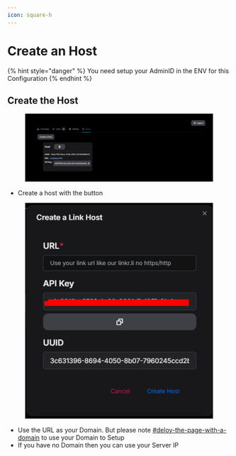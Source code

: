 ```yaml
---
icon: square-h
---
```


# Create an Host

{% hint style="danger" %}
You need setup your AdminID in the ENV for this Configuration
{% endhint %}



## Create the Host

<figure><img src="../.gitbook/assets/image.png" alt=""><figcaption></figcaption></figure>

* Create a host with the button&#x20;

<figure><img src="../.gitbook/assets/image (1).png" alt=""><figcaption></figcaption></figure>

* Use the URL as your Domain. But please note [#deloy-the-page-with-a-domain](self-host.md#deloy-the-page-with-a-domain "mention") to use your Domain to Setup
* If you have no Domain then you can use your Server IP

